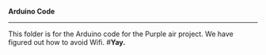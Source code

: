 **Arduino Code**
_________________
This folder is for the Arduino code for the Purple air project.  We have figured out how to avoid Wifi. #**Yay.**

